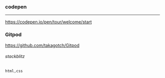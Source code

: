 ### codepen
---
https://codepen.io/pen/tour/welcome/start

### Gitpod
https://github.com/takagotch/Gitpod

###### stackblitz



```
html,css

```

```
```

```
```


